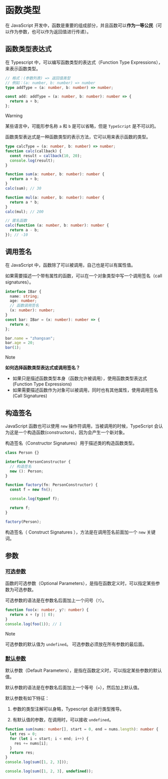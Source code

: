 # 函数类型

在 JavaScript 开发中，函数是重要的组成部分，并且函数可以**作为一等公民**（可以作为参数，也可以作为返回值进行传递）。

## 函数类型表达式

在 Typescript 中，可以编写函数类型的表达式（Function Type Expressions），来表示函数类型。

```typescript
// 格式：(参数列表) => 返回值类型
// 例如：(a: number, b: number) => number
type addType = (a: number, b: number) => number;

const add: addType = (a: number, b: number): number => {
  return a + b;
};
```

> [!WARNING]
>
> 某些语言中，可能形参名称 `a` 和 `b` 是可以省略，但是 `TypeScript` 是不可以的。

函数类型表达式是一种函数类型的表示方法，它可以用来表示函数的类型。

```typescript
type calcType = (a: number, b: number) => number;
function calc(callback) {
  const result = callback(10, 20);
  console.log(result);
}

function sum(a: number, b: number): number {
  return a + b;
}
calc(sum); // 30

function mul(a: number, b: number): number {
  return a * b;
}
calc(mul); // 200

// 匿名函数
calc(function (a: number, b: number): number {
  return a - b;
}); // -10
```

## 调用签名

在 JavaScript 中，函数除了可以被调用，自己也是可以有属性值。

如果需要描述一个带有属性的函数，可以在一个对象类型中写一个调用签名（call signatures）。

```typescript
interface IBar {
  name: string;
  age: number;
  // 函数调用签名
  (x: number): number;
}
const bar: IBar = (x: number): number => {
  return x;
};

bar.name = "zhangsan";
bar.age = 20;
bar(1);
```

> [!NOTE]
>
> **如何选择函数类型表达式或调用签名？**
>
> - 如果只是描述函数类型本身（函数允许被调用），使用函数类型表达式(Function Type Expressions)
> - 如果需要描述函数作为对象可以被调用，同时也有其他属性，使用调用签名(Call Signatures)

## 构造签名

JavaScript 函数也可以使用 `new` 操作符调用，当被调用的时候，TypeScript 会认为这是一个构造函数(constructors)，因为会产生一个新对象。

构造签名（Constructor Signatures）用于描述类的构造函数类型。

```typescript
class Person {}

interface PersonConstructor {
  // 构造签名
  new (): Person;
}

function factory(fn: PersonConstructor) {
  const f = new fn();

  console.log(typeof f);

  return f;
}

factory(Person);
```

构造签名（ Construct Signatures ），方法是在调用签名前面加一个 `new` 关键词。

## 参数

### [可选参数](05.optional-parameters.ts)

函数的可选参数（Optional Parameters），是指在函数定义时，可以指定某些参数为可选参数。

可选参数的语法是在参数名后面加上一个问号（`?`）。

```typescript
function foo(x: number, y?: number) {
  return x + (y || 0);
}
console.log(foo(1)); // 1
```

> [!NOTE]
>
> 可选参数的默认值为 `undefined`。
> 可选参数必须放在所有参数的最后面。

### [默认参数](06.default-parameters.ts)

默认参数（Default Parameters），是指在函数定义时，可以指定某些参数的默认值。

默认参数的语法是在参数名后面加上一个等号（`=`），然后加上默认值。

默认参数有如下特征：

1. 参数的类型注解可以身略，Typescript 会进行类型推导。

2. 有默认值的参数，在调用时，可以接收 `undefined`。

```typescript
function sum(nums: number[], start = 0, end = nums.length): number {
  let res = 0;
  for (let i = start; i < end; i++) {
    res += nums[i];
  }
  return res;
}
console.log(sum([1, 2, 3]));

console.log(sum([1, 2, 3], undefined));
```
